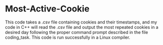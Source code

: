 # Most-Active-Cookie
This code takes a .csv file containing cookies and their timestamps, and my code in C++ will read the .csv file and output the most repeated cookies in a desired day following the proper command prompt described in the file coding_task. This code is run successfully in a Linux compiler.
